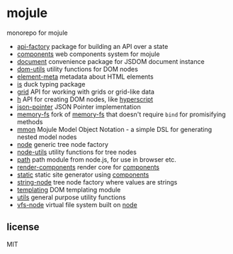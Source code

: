 # mojule

monorepo for mojule

- [api-factory](packages/api-factory) package for building an API over a state
- [components](packages/components) web components system for mojule
- [document](packages/document) convenience package for JSDOM document instance
- [dom-utils](packages/dom-utils) utility functions for DOM nodes
- [element-meta](packages/element-meta) metadata about HTML elements
- [is](packages/is) duck typing package
- [grid](packages/grid) API for working with grids or grid-like data
- [h](packages/h) API for creating DOM nodes, like [hyperscript](https://github.com/hyperhype/hyperscript)
- [json-pointer](packages/json-pointer) JSON Pointer implementation
- [memory-fs](packages/memory-fs) fork of [memory-fs](https://github.com/webpack/memory-fs)
  that doesn't require `bind` for promisifying methods
- [mmon](packages/mmon) Mojule Model Object Notation - a simple DSL for
  generating nested model nodes
- [node](packages/node) generic tree node factory
- [node-utils](packages/node-utils) utility functions for tree nodes
- [path](packages/path) path module from node.js, for use in browser etc.
- [render-components](packages/render-components) render core
  for [components](packages/components)
- [static](packages/static) static site generator using [components](packages/components)
- [string-node](packages/string-node) tree node factory where values are strings
- [templating](packages/templating) DOM templating module
- [utils](packages/utils) general purpose utility functions
- [vfs-node](packages/vfs-node) virtual file system built on [node](packages/node)

## license

MIT
